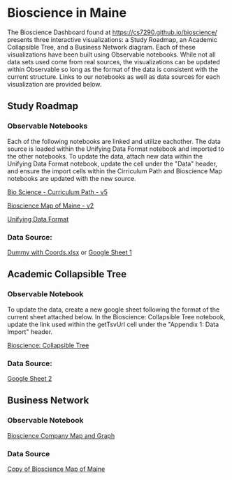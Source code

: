 # Bioscience in Maine
The Bioscience Dashboard found at https://cs7290.github.io/bioscience/ presents three interactive visualizations: a Study Roadmap, an Academic Collapsible Tree, and a Business Network diagram.  Each of these visualizations have been built using Observable notebooks.  While not all data sets used come from real sources, the visualizations can be updated within Observable so long as the format of the data is consistent with the current structure.  Links to our notebooks as well as data sources for each visualization are provided below.

## Study Roadmap
### Observable Notebooks
Each of the following notebooks are linked and utilize eachother.  The data source is loaded within the Unifying Data Format notebook and imported to the other notebooks.  To update the data, attach new data within the Unifying Data Format notebook, update the cell under the "Data" header, and ensure the import cells within the Cirriculum Path and Bioscience Map notebooks are updated with the new source.  

[Bio Science - Curriculum Path - v5](https://observablehq.com/@cs7290/bio-science-curriculum-path-v5)

[Bioscience Map of Maine - v2](https://observablehq.com/@cs7290/bioscience-map-of-maine-v2)

[Unifying Data Format](https://observablehq.com/@cs7290/unifying-data-format)

### Data Source:
[Dummy with Coords.xlsx](https://github.com/cs7290/bioscience/blob/56278b5f423b026808c6d14ac7fe68d1be940bbd/data/Dummy%20with%20Coords.xlsx)
or
[Google Sheet 1](https://docs.google.com/spreadsheets/d/1an294Zl18uYTE8s1F6WDqgOvD9jiiMB6/edit?usp=sharing&ouid=104079180438478329591&rtpof=true&sd=true)


## Academic Collapsible Tree
### Observable Notebook
To update the data, create a new google sheet following the format of the current sheet attached below.  In the Bioscience: Collapsible Tree notebook, update the link used within the getTsvUrl cell under the "Appendix 1: Data Import" header.  

[Bioscience: Collapsible Tree](https://observablehq.com/@aaronfihn/bioscience-collapsible-tree-1-0-0)

### Data Source:
[Google Sheet 2](https://docs.google.com/spreadsheets/d/1X8SNuN75ASXs34Opg2vUDFGSSsaviK9oXn0tYE-ppKo/edit?usp=sharing)


## Business Network 
### Observable Notebook
[Bioscience Company Map and Graph](https://observablehq.com/d/a87ed5abd750078a)

### Data Source
[Copy of Bioscience Map of Maine](https://github.com/cs7290/bioscience/blob/main/data/Copy%20of%20Bioscience%20Map%20of%20Maine%20company-town.xlsx)

